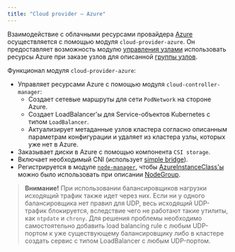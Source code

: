 ```yaml
---
title: "Cloud provider — Azure"
---
```


Взаимодействие с облачными ресурсами провайдера [Azure](https://portal.azure.com/) осуществляется с помощью модуля `cloud-provider-azure`. Он предоставляет возможность модулю [управления узлами](../../modules/node-manager/) использовать ресурсы Azure при заказе узлов для описанной [группы узлов](../../modules/node-manager/cr.html#nodegroup).

Функционал модуля `cloud-provider-azure`:
- Управляет ресурсами Azure с помощью модуля `cloud-controller-manager`:
  * Создает сетевые маршруты для сети `PodNetwork` на стороне Azure.
  * Создает LoadBalancer'ы для Service-объектов Kubernetes с типом `LoadBalancer`.
  * Актуализирует метаданные узлов кластера согласно описанным параметрам конфигурации и удаляет из кластера узлы, которых уже нет в Azure.
- Заказывает диски в Azure с помощью компонента `CSI storage`.
- Включает необходимый CNI (использует [simple bridge](../../modules/cni-simple-bridge/)).
- Регистрируется в модуле [`node-manager`](../../modules/node-manager/), чтобы [AzureInstanceClass'ы](cr.html#azureinstanceclass) можно было использовать при описании [NodeGroup](../../modules/node-manager/cr.html#nodegroup).

> **Внимание!** При использовании балансировщиков нагрузки исходящий трафик также идет через них. Если ни у одного балансировщика нет правил для UDP, весь исходящий UDP-трафик блокируется, вследствие чего не работают такие утилиты, как `ntpdate` и `chrony`. Для решения проблемы необходимо самостоятельно добавить load balancing rule с любым UDP-портом к уже существующему балансировщику либо в кластере создать сервис с типом LoadBalancer с любым UDP-портом.
